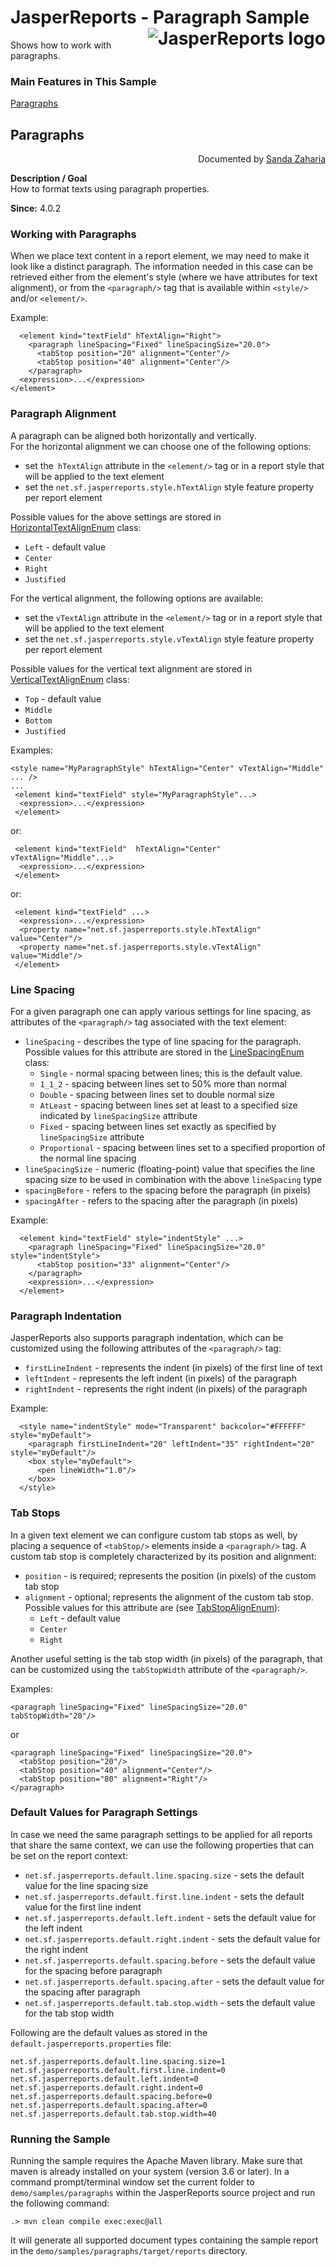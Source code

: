 
# JasperReports - Paragraph Sample <img src="https://jasperreports.sourceforge.net/resources/jasperreports.svg" alt="JasperReports logo" align="right"/>

Shows how to work with paragraphs.

### Main Features in This Sample

[Paragraphs](#paragraphs)

## <a name='paragraphs'>Paragraphs</a>
<div align="right">Documented by <a href='mailto:shertage@users.sourceforge.net'>Sanda Zaharia</a></div>

**Description / Goal**\
How to format texts using paragraph properties.

**Since:** 4.0.2

### Working with Paragraphs

When we place text content in a report element, we may need to make it look like a distinct paragraph. The information needed in this case can be retrieved either from the element's style (where we have attributes for text alignment), or from the `<paragraph/>` tag that is available within `<style/>` and/or `<element/>`.

Example:

```
  <element kind="textField" hTextAlign="Right">
    <paragraph lineSpacing="Fixed" lineSpacingSize="20.0">
      <tabStop position="20" alignment="Center"/>
      <tabStop position="40" alignment="Center"/>
    </paragraph>
  <expression>...</expression>
</element>
```

### Paragraph Alignment

A paragraph can be aligned both horizontally and vertically.\
For the horizontal alignment we can choose one of the following options:

- set the` hTextAlign` attribute in the `<element/>` tag or in a report style that will be applied to the text element
- set the `net.sf.jasperreports.style.hTextAlign` style feature property per report element

Possible values for the above settings are stored in [HorizontalTextAlignEnum](https://jasperreports.sourceforge.net/api/net/sf/jasperreports/engine/type/HorizontalTextAlignEnum.html) class:
- `Left` - default value
- `Center`
- `Right`
- `Justified`

For the vertical alignment, the following options are available:

- set the `vTextAlign` attribute in the `<element/>` tag or in a report style that will be applied to the text element
- set the `net.sf.jasperreports.style.vTextAlign` style feature property per report element

Possible values for the vertical text alignment are stored in [VerticalTextAlignEnum](https://jasperreports.sourceforge.net/api/net/sf/jasperreports/engine/type/VerticalTextAlignEnum.html) class:

- `Top` - default value
- `Middle`
- `Bottom`
- `Justified`

Examples:

```
<style name="MyParagraphStyle" hTextAlign="Center" vTextAlign="Middle" ... />
...
 <element kind="textField" style="MyParagraphStyle"...>
  <expression>...</expression>
 </element>
```

or:

```
 <element kind="textField"  hTextAlign="Center" vTextAlign="Middle"...>
  <expression>...</expression>
 </element>
```

or:

```
 <element kind="textField" ...>
  <expression>...</expression>
  <property name="net.sf.jasperreports.style.hTextAlign" value="Center"/>
  <property name="net.sf.jasperreports.style.vTextAlign" value="Middle"/>  
 </element>
```

### Line Spacing

For a given paragraph one can apply various settings for line spacing, as attributes of the `<paragraph/>` tag associated with the text element:
- `lineSpacing` - describes the type of line spacing for the paragraph. Possible values for this attribute are stored in the [LineSpacingEnum](https://jasperreports.sourceforge.net/api/net/sf/jasperreports/engine/type/LineSpacingEnum.html) class:
    - `Single` - normal spacing between lines; this is the default value.
    - `1_1_2` - spacing between lines set to 50% more than normal
    - `Double` - spacing between lines set to double normal size
    - `AtLeast` - spacing between lines set at least to a specified size indicated by `lineSpacingSize` attribute
    - `Fixed` - spacing between lines set exactly as specified by `lineSpacingSize` attribute
    - `Proportional` - spacing between lines set to a specified proportion of the normal line spacing
- `lineSpacingSize` - numeric (floating-point) value that specifies the line spacing size to be used in combination with the above `lineSpacing` type
- `spacingBefore` - refers to the spacing before the paragraph (in pixels)
- `spacingAfter` - refers to the spacing after the paragraph (in pixels)

Example:

```
  <element kind="textField" style="indentStyle" ...>
    <paragraph lineSpacing="Fixed" lineSpacingSize="20.0" style="indentStyle">
      <tabStop position="33" alignment="Center"/>
    </paragraph>
    <expression>...</expression>
  </element>
```

### Paragraph Indentation

JasperReports also supports paragraph indentation, which can be customized using the following attributes of the `<paragraph/>` tag:
- `firstLineIndent` - represents the indent (in pixels) of the first line of text
- `leftIndent` - represents the left indent (in pixels) of the paragraph
- `rightIndent` - represents the right indent (in pixels) of the paragraph

Example:

```
  <style name="indentStyle" mode="Transparent" backcolor="#FFFFFF" style="myDefault">
    <paragraph firstLineIndent="20" leftIndent="35" rightIndent="20" style="myDefault"/>
    <box style="myDefault">
      <pen lineWidth="1.0"/>
    </box>
  </style>
```

### Tab Stops

In a given text element we can configure custom tab stops as well, by placing a sequence of `<tabStop/>` elements inside a `<paragraph/>` tag. A custom tab stop is completely characterized by its position and alignment:

- `position` - is required; represents the position (in pixels) of the custom tab stop
- `alignment` - optional; represents the alignment of the custom tab stop. Possible values for this attribute are (see [TabStopAlignEnum](https://jasperreports.sourceforge.net/api/net/sf/jasperreports/engine/type/TabStopAlignEnum.html)):
    - `Left` - default value
    - `Center`
    - `Right`

Another useful setting is the tab stop width (in pixels) of the paragraph, that can be customized using the `tabStopWidth` attribute of the `<paragraph/>`.

Examples:

```
<paragraph lineSpacing="Fixed" lineSpacingSize="20.0" tabStopWidth="20"/>
```

or

```
<paragraph lineSpacing="Fixed" lineSpacingSize="20.0">
  <tabStop position="20"/>
  <tabStop position="40" alignment="Center"/>
  <tabStop position="80" alignment="Right"/>
</paragraph>
```

### Default Values for Paragraph Settings

In case we need the same paragraph settings to be applied for all reports that share the same context, we can use the following properties that can be set on the report context:

- `net.sf.jasperreports.default.line.spacing.size` - sets the default value for the line spacing size
- `net.sf.jasperreports.default.first.line.indent` - sets the default value for the first line indent
- `net.sf.jasperreports.default.left.indent` - sets the default value for the left indent
- `net.sf.jasperreports.default.right.indent` - sets the default value for the right indent
- `net.sf.jasperreports.default.spacing.before` - sets the default value for the spacing before paragraph
- `net.sf.jasperreports.default.spacing.after` - sets the default value for the spacing after paragraph
- `net.sf.jasperreports.default.tab.stop.width` - sets the default value for the tab stop width

Following are the default values as stored in the `default.jasperreports.properties` file:

```
net.sf.jasperreports.default.line.spacing.size=1
net.sf.jasperreports.default.first.line.indent=0
net.sf.jasperreports.default.left.indent=0
net.sf.jasperreports.default.right.indent=0
net.sf.jasperreports.default.spacing.before=0
net.sf.jasperreports.default.spacing.after=0
net.sf.jasperreports.default.tab.stop.width=40
```

### Running the Sample

Running the sample requires the Apache Maven library. Make sure that maven is already installed on your system (version 3.6 or later).
In a command prompt/terminal window set the current folder to `demo/samples/paragraphs` within the JasperReports source project and run the following command:

```
.> mvn clean compile exec:exec@all
```

It will generate all supported document types containing the sample report in the `demo/samples/paragraphs/target/reports` directory.

